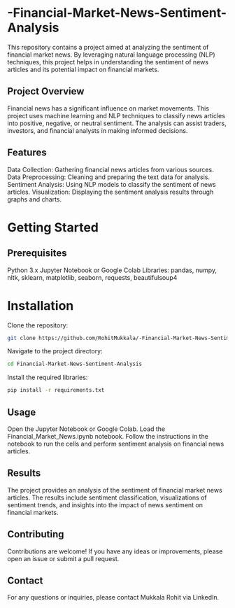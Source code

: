# -Financial-Market-News-Sentiment-Analysis

This repository contains a project aimed at analyzing the sentiment of financial market news. By leveraging natural language processing (NLP) techniques, this project helps in understanding the sentiment of news articles and its potential impact on financial markets.

## Project Overview

Financial news has a significant influence on market movements. This project uses machine learning and NLP techniques to classify news articles into positive, negative, or neutral sentiment. The analysis can assist traders, investors, and financial analysts in making informed decisions.

## Features

Data Collection: Gathering financial news articles from various sources.
Data Preprocessing: Cleaning and preparing the text data for analysis.
Sentiment Analysis: Using NLP models to classify the sentiment of news articles.
Visualization: Displaying the sentiment analysis results through graphs and charts.

# Getting Started
## Prerequisites
Python 3.x
Jupyter Notebook or Google Colab
Libraries: pandas, numpy, nltk, sklearn, matplotlib, seaborn, requests, beautifulsoup4

# Installation
Clone the repository:
```bash
git clone https://github.com/RohitMukkala/-Financial-Market-News-Sentiment-Analysis.git
```
Navigate to the project directory:
```bash
cd Financial-Market-News-Sentiment-Analysis
```
Install the required libraries:
```bash
pip install -r requirements.txt
```

## Usage
Open the Jupyter Notebook or Google Colab.
Load the Financial_Market_News.ipynb notebook.
Follow the instructions in the notebook to run the cells and perform sentiment analysis on financial news articles.

## Results
The project provides an analysis of the sentiment of financial market news articles. The results include sentiment classification, visualizations of sentiment trends, and insights into the impact of news sentiment on financial markets.

## Contributing
Contributions are welcome! If you have any ideas or improvements, please open an issue or submit a pull request.

## Contact
For any questions or inquiries, please contact Mukkala Rohit via LinkedIn.

